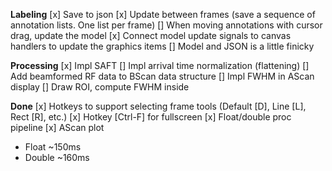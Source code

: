 **Labeling**
[x] Save to json
[x] Update between frames (save a sequence of annotation lists. One list per frame)
[] When moving annotations with cursor drag, update the model
[x] Connect model update signals to canvas handlers to update the graphics items
[] Model and JSON is a little finicky

**Processing**
[x] Impl SAFT
[] Impl arrival time normalization (flattening)
[] Add beamformed RF data to BScan data structure
[] Impl FWHM in AScan display
[] Draw ROI, compute FWHM inside

**Done**
[x] Hotkeys to support selecting frame tools (Default [D], Line [L], Rect [R], etc.)
[x] Hotkey [Ctrl-F] for fullscreen
[x] Float/double proc pipeline
[x] AScan plot

- Float ~150ms
- Double ~160ms
